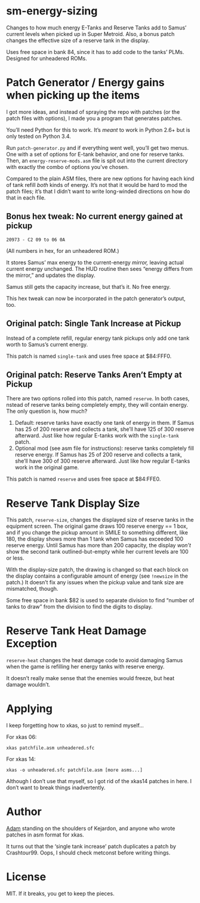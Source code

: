 # sm-energy-sizing

Changes to how much energy E-Tanks and Reserve Tanks add to Samus’ current
levels when picked up in Super Metroid.  Also, a bonus patch changes the
effective size of a reserve tank in the display.

Uses free space in bank 84, since it has to add code to the tanks’ PLMs.
Designed for unheadered ROMs.

# Patch Generator / Energy gains when picking up the items

I got more ideas, and instead of spraying the repo with patches (or the patch files with options), I made you a program that generates patches.

You’ll need Python for this to work.
It’s _meant_ to work in Python 2.6+ but is only tested on Python 3.4.

Run `patch-generator.py` and if everything went well, you’ll get two menus.
One with a set of options for E-tank behavior, and one for reserve tanks.
Then, an `energy-reserve-mods.asm` file is spit out into the current directory with exactly the combo of options you’ve chosen.

Compared to the plain ASM files, there are new options for having each kind of tank refill _both_ kinds of energy.
It’s not that it would be hard to mod the patch files;
it’s that I didn’t want to write long-winded directions on how do that in each file.

## Bonus hex tweak: No current energy gained at pickup

    20973 - C2 09 to 06 0A

(All numbers in hex, for an unheadered ROM.)

It stores Samus’ max energy to the current-energy _mirror,_ leaving actual current energy unchanged.
The HUD routine then sees “energy differs from the mirror,” and updates the display.

Samus still gets the capacity increase, but that’s it.  No free energy.

This hex tweak can now be incorporated in the patch generator’s output, too.

## Original patch: Single Tank Increase at Pickup

Instead of a complete refill, regular energy tank pickups only add one tank worth to Samus’s current energy.

This patch is named `single-tank` and uses free space at $84:FFF0.

## Original patch: Reserve Tanks Aren’t Empty at Pickup

There are two options rolled into this patch, named `reserve`.
In both cases, nstead of reserve tanks being completely empty, they will contain energy.
The only question is, how much?

1. Default: reserve tanks have exactly one tank of energy in them.
If Samus has 25 of 200 reserve and collects a tank, she’ll have 125 of 300 reserve afterward.
Just like how regular E-tanks work with the `single-tank` patch.
2. Optional mod (see asm file for instructions): reserve tanks completely fill reserve energy.
If Samus has 25 of 200 reserve and collects a tank, she’ll have 300 of 300 reserve afterward.
Just like how regular E-tanks work in the original game.

This patch is named `reserve` and uses free space at $84:FFE0.

# Reserve Tank Display Size

This patch, `reserve-size`, changes the displayed size of reserve tanks in the
equipment screen.  The original game draws 100 reserve energy == 1 box, and if
you change the pickup amount in SMILE to something different, like 180, the
display shows more than 1 tank when Samus has exceeded 100 reserve energy.
Until Samus has more than 200 capacity, the display _won’t_ show the second
tank outlined-but-empty while her current levels are 100 or less.

With the display-size patch, the drawing is changed so that each block on the
display contains a configurable amount of energy (see `!newsize` in the
patch.)  It doesn’t fix any issues when the pickup value and tank size are
mismatched, though.

Some free space in bank $82 is used to separate division to find “number of
tanks to draw” from the division to find the digits to display.

# Reserve Tank Heat Damage Exception

`reserve-heat` changes the heat damage code to avoid damaging Samus when the
game is refilling her energy tanks with reserve energy.

It doesn’t really make sense that the enemies would freeze, but heat damage
wouldn’t.

# Applying

I keep forgetting how to xkas, so just to remind myself…

For xkas 06:

    xkas patchfile.asm unheadered.sfc

For xkas 14:

    xkas -o unheadered.sfc patchfile.asm [more asms...]

Although I don’t use that myself, so I got rid of the xkas14 patches in here.
I don’t want to break things inadvertently.

# Author

[Adam](https://github.com/n00btube) standing on the shoulders of Kejardon,
and anyone who wrote patches in asm format for xkas.

It turns out that the ‘single tank increase’ patch duplicates a patch by
Crashtour99.  Oops, I should check metconst before writing things.

# License

MIT.  If it breaks, you get to keep the pieces.
